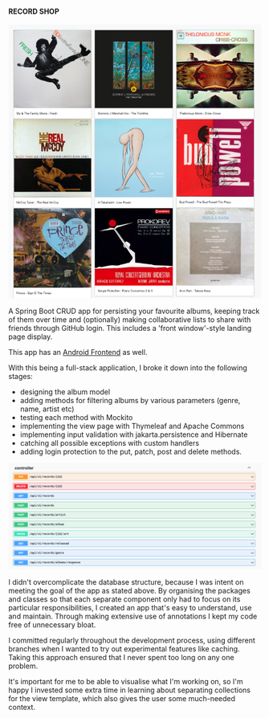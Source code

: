#### RECORD SHOP

![landing page!](src/main/resources/assets/get-all-albums.png)

A Spring Boot CRUD app for persisting your favourite albums, keeping track of them over time and (optionally) making collaborative lists to share with friends
through GitHub login. This includes a 'front window'-style landing page display.

This app has an [Android Frontend](https://github.com/Alan-Turing13/record-shop-android) as well. 

With this being a full-stack application, I broke it down into the following stages:
- designing the album model
- adding methods for filtering albums by various parameters (genre, name, artist etc) 
- testing each method with Mockito
- implementing the view page with Thymeleaf and Apache Commons
- implementing input validation with jakarta.persistence and Hibernate
- catching all possible exceptions with custom handlers
- adding login protection to the put, patch, post and delete methods.

![landing page!](src/main/resources/assets/api-endpoints.png)

I didn't overcomplicate the database structure, because I was intent on meeting the goal of the app as stated above.
By organising the packages and classes so that each separate component only had to focus on its particular responsibilities,
I created an app that's easy to understand, use and maintain. Through making extensive use of annotations I
kept my code free of unnecessary bloat. 

I committed regularly throughout the development process, using different branches when I wanted
to try out experimental features like caching. Taking this approach ensured that I never spent too long on any one problem.

It's important for me to be able to visualise what I'm working on, so I'm happy I invested some extra time in learning
about separating collections for the view template, which also gives the user some much-needed context. 

